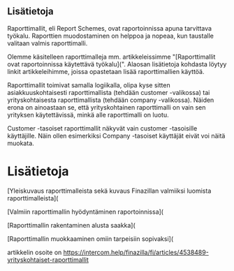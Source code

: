 ## Lisätietoja

Raporttimallit, eli Report Schemes, ovat raportoinnissa apuna tarvittava työkalu. Raporttien muodostaminen on helppoa ja nopeaa, kun taustalle valitaan valmis raporttimalli.

Olemme käsitelleen raporttimalleja mm. artikkeleissimme "[Raporttimallit ovat raportoinnissa käytettävä työkalu](". Alaosan lisätietoja kohdasta löytyy linkit artikkeleihimme, joissa opastetaan lisää raporttimallien käyttöä.

Raporttimallit toimivat samalla logiikalla, olipa kyse sitten asiakkuuskohtaisesti raporttimallista (tehdään customer -valikossa) tai yrityskohtaisesta raporttimallista (tehdään company -valikossa). Näiden erona on ainoastaan se, että yrityskohtainen raporttimalli on vain sen yrityksen käytettävissä, minkä alle raporttimalli on luotu.

Customer -tasoiset raporttimallit näkyvät vain customer -tasoisille käyttäjille. Näin ollen esimerkiksi Company -tasoiset käyttäjät eivät voi näitä muokata.

# Lisätietoja

[Yleiskuvaus raporttimalleista sekä kuvaus Finazillan valmiiksi luomista raporttimalleista](

[Valmiin raporttimallin hyödyntäminen raportoinnissa](

[Raporttimallin rakentaminen alusta saakka](

[Raporttimallin muokkaaminen omiin tarpeisiin sopivaksi](



artikkelin osoite on https://intercom.help/finazilla/fi/articles/4538489-yrityskohtaiset-raporttimallit

